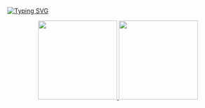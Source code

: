 [![Typing SVG](https://readme-typing-svg.demolab.com?font=Fantasque-sans+Mono&pause=1000&random=false&width=435&lines=Ol%C3%A1+eu+sou+o+Luciano+)](https://git.io/typing-svg)

<!--Grafico de Estatistitcas
GitHub Readme Stats comes with several built-in themes (e.g. dark, radical, merko, gruvbox, tokyonight, onedark, cobalt, synthwave, highcontrast, dracula).
-->

<div style="text-align: center;">
  <a href="https://github.com/lucenfort">
    <img loading="lazy" height="180em" src="https://github-readme-stats.vercel.app/api?username=lucenfort&show_icons=true&theme=cobalt&include_all_commits=true&count_private=true"/>
  </a>
  <img loading="lazy" height="180em" src="https://github-readme-stats.vercel.app/api/top-langs/?username=lucenfort&layout=compact&langs_count=7&theme=cobalt"/>
</div>
<br>


<!--
![Snake animation](https://github.com/lucenfort/lucenfort/blob/output/github-contribution-grid-snake.svg)
-->

<!--
**lucenfort/lucenfort** is a ✨ _special_ ✨ repository because its `README.md` (this file) appears on your GitHub profile.

Here are some ideas to get you started:

- 🔭 I’m currently working on ...
- 🌱 I’m currently learning ...
- 👯 I’m looking to collaborate on ...
- 🤔 I’m looking for help with ...
- 💬 Ask me about ...
- 📫 How to reach me: ...
- 😄 Pronouns: ...
- ⚡ Fun fact: ...
-->
